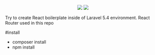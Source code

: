 <p align="center"><img src="https://laravel.com/assets/img/components/logo-laravel.svg"> <img src="https://upload.wikimedia.org/wikipedia/en/thumb/9/92/React-native-icon.svg/512px-React-native-icon.svg.png"></p>

Try to create React boilerplate inside of Laravel 5.4 environment. React Router used in this repo

#install
- composer install
- npm install
